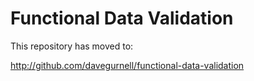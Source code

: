 # Functional Data Validation

This repository has moved to:

http://github.com/davegurnell/functional-data-validation
